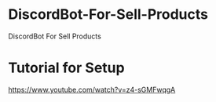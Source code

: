 # DiscordBot-For-Sell-Products
DiscordBot For Sell Products

# Tutorial for Setup 
https://www.youtube.com/watch?v=z4-sGMFwqgA
